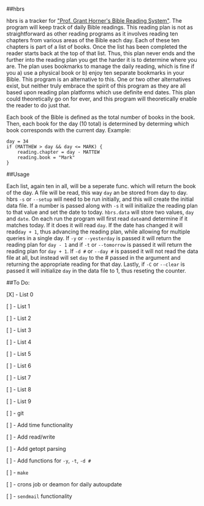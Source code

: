 ##hbrs

hbrs is a tracker for ["Prof. Grant Horner's Bible Reading System"](https://www.scribd.com/doc/12349985/Professor-Grant-Horners-Bible-Reading-System). The program will keep track of daily Bible readings. This reading plan is not as straightforward as other reading programs as it involves reading ten chapters from various areas of the Bible each day. Each of these ten chapters is part of a list of books. Once the list has been completed the reader starts back at the top of that list. Thus, this plan never ends and the further into the reading plan you get the harder it is to determine where you are. The plan uses bookmarks to manage the daily reading, which is fine if you a) use a physical book or b) enjoy ten separate bookmarks in your Bible. This program is an alternative to this. One or two other alternatives exist, but neither truly embrace the spirit of this program as they are all based upon reading plan platforms which use definite end dates. This plan could theoretically go on for ever, and this program will theoretically enable the reader to do just that.

Each book of the Bible is defined as the total number of books in the book. Then, each book for the day (10 total) is determined by determing which book corresponds with the current day. Example:

	day = 34
	if (MATTHEW > day && day <= MARK) {
		reading.chapter = day - MATTEW
		reading.book = "Mark"
	}

##Usage

Each list, again ten in all, will be a seperate func. which will return the book of the day. A file will be read, this way `day` an be stored from day to day. hbrs `-s` or `--setup` will need to be run initially, and this will create the initial data file. If a number is passed along with `-s` it will initialize the reading plan to that value and set the date to today. `hbrs.data` will store two values, `day` and `date`. On each run the program will first read `date`and determine if it matches today. If it does it will read `day`. If the date has changed it will read`day + 1`, thus advancing the reading plan, while allowing for multiple queries in a single day. If `-y` or `--yesterday` is passed it will return the reading plan for `day - 1` and if `-t` or `--tomorrow` is passed it will return the reading plan for `day + 1`. If `-d #` or `--day #` is passed it will not read the data file at all, but instead will set `day` to the # passed in the argument and returning the appropriate reading for that day. Lastly, if `-C` or `--clear` is passed it will initialize `day` in the data file to 1, thus reseting the counter.

##To Do:

[X] - List 0

[ ] - List 1

[ ] - List 2

[ ] - List 3

[ ] - List 4

[ ] - List 5

[ ] - List 6

[ ] - List 7

[ ] - List 8

[ ] - List 9

[ ] - git

[ ] - Add time functionality

[ ] - Add read/write

[ ] - Add getopt parsing

[ ] - Add functions for `-y`, `-t`, `-d #`

[ ] - `make`

[ ] - crons job or deamon for daily autoupdate

[ ] - `sendmail` functionality
